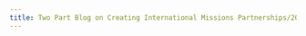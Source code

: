 ```yaml
---
title: Two Part Blog on Creating International Missions Partnerships/20200911151909997/20200911171426097
---
```


